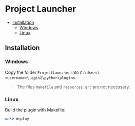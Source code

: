 Project Launcher
================

* [Installation](#installation)
    * [Windows](#windows)
    * [Linux](#linux)

Installation
------------

### Windows

Copy the folder `ProjectLauncher` into `C:\Users\<username>\.qgis2\python\plugins`.
> The files `Makefile` and `resources.qrc` are not necessary.

### Linux
Build the plugin with Makefile:

```bash
make deploy
```
